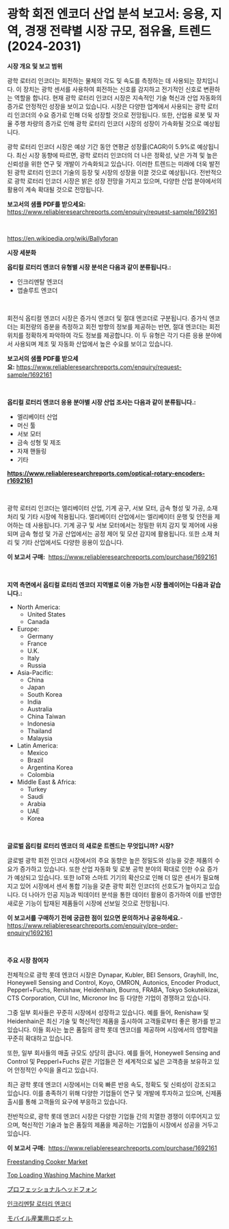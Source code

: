 <p><h1>광학 회전 엔코더 산업 분석 보고서: 응용, 지역, 경쟁 전략별 시장 규모, 점유율, 트렌드 (2024-2031)</h1></p><p><strong>시장 개요 및 보고 범위</strong></p>
<p><p>광학 로터리 인코더는 회전하는 물체의 각도 및 속도를 측정하는 데 사용되는 장치입니다. 이 장치는 광학 센서를 사용하여 회전하는 신호를 감지하고 전기적인 신호로 변환하는 역할을 합니다. 현재 광학 로터리 인코더 시장은 지속적인 기술 혁신과 산업 자동화의 증가로 안정적인 성장을 보이고 있습니다. 시장은 다양한 업계에서 사용되는 광학 로터리 인코더의 수요 증가로 인해 더욱 성장할 것으로 전망됩니다. 또한, 산업용 로봇 및 자율 주행 차량의 증가로 인해 광학 로터리 인코더 시장의 성장이 가속화될 것으로 예상됩니다.</p><p>광학 로터리 인코더 시장은 예상 기간 동안 연평균 성장률(CAGR)이 5.9%로 예상됩니다. 최신 시장 동향에 따르면, 광학 로터리 인코더의 더 나은 정확성, 낮은 가격 및 높은 신뢰성을 위한 연구 및 개발이 가속화되고 있습니다. 이러한 트렌드는 미래에 더욱 발전된 광학 로터리 인코더 기술의 등장 및 시장의 성장을 이끌 것으로 예상됩니다. 전반적으로 광학 로터리 인코더 시장은 밝은 성장 전망을 가지고 있으며, 다양한 산업 분야에서의 활용이 계속 확대될 것으로 전망됩니다.</p></p>
<p><strong>보고서의 샘플 PDF를 받으세요:</strong> <a href="https://www.reliableresearchreports.com/enquiry/request-sample/1692161">https://www.reliableresearchreports.com/enquiry/request-sample/1692161</a></p>
<p>&nbsp;</p>
<p><a href="https://en.wikipedia.org/wiki/Ballyforan">https://en.wikipedia.org/wiki/Ballyforan</a></p>
<p><strong>시장 세분화</strong></p>
<p><strong>옵티컬 로터리 엔코더 유형별 시장 분석은 다음과 같이 분류됩니다.:</strong></p>
<p><ul><li>인크리멘탈 엔코더</li><li>앱솔루트 엔코더</li></ul></p>
<p>&nbsp;</p>
<p><p>회전식 옵티컬 엔코더 시장은 증가식 엔코더 및 절대 엔코더로 구분됩니다. 증가식 엔코더는 회전량의 증분을 측정하고 회전 방향의 정보를 제공하는 반면, 절대 엔코더는 회전 위치를 정확하게 파악하여 각도 정보를 제공합니다. 이 두 유형은 각기 다른 응용 분야에서 사용되며 제조 및 자동화 산업에서 높은 수요를 보이고 있습니다.</p></p>
<p><strong>보고서의 샘플 PDF를 받으세요:</strong>&nbsp;<a href="https://www.reliableresearchreports.com/enquiry/request-sample/1692161">https://www.reliableresearchreports.com/enquiry/request-sample/1692161</a></p>
<p>&nbsp;</p>
<p><strong> 옵티컬 로터리 엔코더 응용 분야별 시장 산업 조사는 다음과 같이 분류됩니다.:</strong></p>
<p><ul><li>엘리베이터 산업</li><li>머신 툴</li><li>서보 모터</li><li>금속 성형 및 제조</li><li>자재 핸들링</li><li>기타</li></ul></p>
<p><strong><a href="https://www.reliableresearchreports.com/optical-rotary-encoders-r1692161">https://www.reliableresearchreports.com/optical-rotary-encoders-r1692161</a></strong></p>
<p>&nbsp;</p>
<p><p>광학 로터리 인코더는 엘리베이터 산업, 기계 공구, 서보 모터, 금속 형성 및 가공, 소재 처리 및 기타 시장에 적용됩니다. 엘리베이터 산업에서는 엘리베이터 운행 및 안전을 제어하는 데 사용됩니다. 기계 공구 및 서보 모터에서는 정밀한 위치 감지 및 제어에 사용되며 금속 형성 및 가공 산업에서는 공정 제어 및 모션 감지에 활용됩니다. 또한 소재 처리 및 기타 산업에서도 다양한 응용이 있습니다.</p></p>
<p><strong>이 보고서 구매:</strong>&nbsp; <a href="https://www.reliableresearchreports.com/purchase/1692161">https://www.reliableresearchreports.com/purchase/1692161</a></p>
<p>&nbsp;</p>
<p><strong>지역 측면에서 옵티컬 로터리 엔코더 지역별로 이용 가능한 시장 플레이어는 다음과 같습니다.:</strong></p>
<p><ul>
    <li>
        North America:
        <ul>
            <li>United States</li>
            <li>Canada</li>
        </ul>
    </li>
    <li>
        Europe:
        <ul>
            <li>Germany</li>
            <li>France</li>
            <li>U.K.</li>
            <li>Italy</li>
            <li>Russia</li>
        </ul>
    </li>
    <li>
        Asia-Pacific:
        <ul>
            <li>China</li>
            <li>Japan</li>
            <li>South Korea</li>
            <li>India</li>
            <li>Australia</li>
            <li>China Taiwan</li>
            <li>Indonesia</li>
            <li>Thailand</li>
            <li>Malaysia</li>
        </ul>
    </li>
    <li>
        Latin America:
        <ul>
            <li>Mexico</li>
            <li>Brazil</li>
            <li>Argentina Korea</li>
            <li>Colombia</li>
        </ul>
    </li>
    <li>
        Middle East & Africa:
        <ul>
            <li>Turkey</li>
            <li>Saudi</li>
            <li>Arabia</li>
            <li>UAE</li>
            <li>Korea</li>
        </ul>
    </li>
    </ul></p>
<p>&nbsp;</p>
<p><strong>글로벌 옵티컬 로터리 엔코더 의 새로운 트렌드는 무엇입니까? 시장?</strong></p>
<p><p>글로벌 광학 회전 인코더 시장에서의 주요 동향은 높은 정밀도와 성능을 갖춘 제품의 수요가 증가하고 있습니다. 또한 산업 자동화 및 로봇 공학 분야의 확대로 인한 수요 증가가 예상되고 있습니다. 또한 IoT와 스마트 기기의 확산으로 인해 더 많은 센서가 필요해지고 있어 시장에서 센서 통합 기능을 갖춘 광학 회전 인코더의 선호도가 높아지고 있습니다. 더 나아가 인공 지능과 빅데이터 분석을 통한 데이터 활용이 증가하여 이를 반영한 새로운 기능이 탑재된 제품들이 시장에 선보일 것으로 전망됩니다.</p></p>
<p><strong>이 보고서를 구매하기 전에 궁금한 점이 있으면 문의하거나 공유하세요.</strong>- <a href="https://www.reliableresearchreports.com/enquiry/pre-order-enquiry/1692161">https://www.reliableresearchreports.com/enquiry/pre-order-enquiry/1692161</a></p>
<p>&nbsp;</p>
<p><strong>주요 시장 참여자</strong></p>
<p><p>전체적으로 광학 롯데 엔코더 시장은 Dynapar, Kubler, BEI Sensors, Grayhill, Inc, Honeywell Sensing and Control, Koyo, OMRON, Autonics, Encoder Product, Pepperl+Fuchs, Renishaw, Heidenhain, Bourns, FRABA, Tokyo Sokuteikizai, CTS Corporation, CUI Inc, Micronor Inc 등 다양한 기업이 경쟁하고 있습니다. </p><p>그중 일부 회사들은 꾸준히 시장에서 성장하고 있습니다. 예를 들어, Renishaw 및 Heidenhain은 최신 기술 및 혁신적인 제품을 출시하여 고객들로부터 좋은 평가를 받고 있습니다. 이들 회사는 높은 품질의 광학 롯데 엔코더를 제공하며 시장에서의 영향력을 꾸준히 확대하고 있습니다. </p><p>또한, 일부 회사들의 매출 규모도 상당히 큽니다. 예를 들어, Honeywell Sensing and Control 및 Pepperl+Fuchs 같은 기업들은 전 세계적으로 넓은 고객층을 보유하고 있어 안정적인 수익을 올리고 있습니다. </p><p>최근 광학 롯데 엔코더 시장에서는 더욱 빠른 반응 속도, 정확도 및 신뢰성이 강조되고 있습니다. 이를 충족하기 위해 다양한 기업들이 연구 및 개발에 투자하고 있으며, 신제품 출시를 통해 고객들의 요구에 부응하고 있습니다. </p><p>전반적으로, 광학 롯데 엔코더 시장은 다양한 기업들 간의 치열한 경쟁이 이루어지고 있으며, 혁신적인 기술과 높은 품질의 제품을 제공하는 기업들이 시장에서 성공을 거두고 있습니다.</p></p>
<p><strong>이 보고서 구매:</strong>&nbsp;&nbsp;<a href="https://www.reliableresearchreports.com/purchase/1692161">https://www.reliableresearchreports.com/purchase/1692161</a></p>
<p><p><a href="https://github.com/xvyfpyhu18/Market-Research-Report-List-1/blob/main/freestanding-cooker-market.md">Freestanding Cooker Market</a></p><p><a href="https://github.com/Bryanturray6576/Market-Research-Report-List-1/blob/main/top-loading-washing-machine-market.md">Top Loading Washing Machine Market</a></p><p><a href="https://github.com/RandallRunte2023/Market-Research-Report-List-2/blob/main/467466731870.md">プロフェッショナルヘッドフォン</a></p><p><a href="https://github.com/LuckeyCorbin/Market-Research-Report-List-2/blob/main/530264741521.md">인크리멘탈 로터리 엔코더</a></p><p><a href="https://github.com/TerrellConn/Market-Research-Report-List-2/blob/main/253147531869.md">モバイル産業用ロボット</a></p></p>